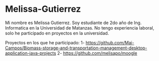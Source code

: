 # Melissa-Gutierrez

Mi nombre es Melissa Gutierrez.
Soy estudiante de 2do año de
Ing. Informatica en 
la Universidad de Matanzas. No tengo
experiencia laboral, solo he participado en 
proyectos en la universidad.

Proyectos en los que he participado:
1- https://github.com/Mai-Campos/Biomass-storage-and-transportation-management-desktop-application-java-projects
2- https://github.com/melisapo/moogle
